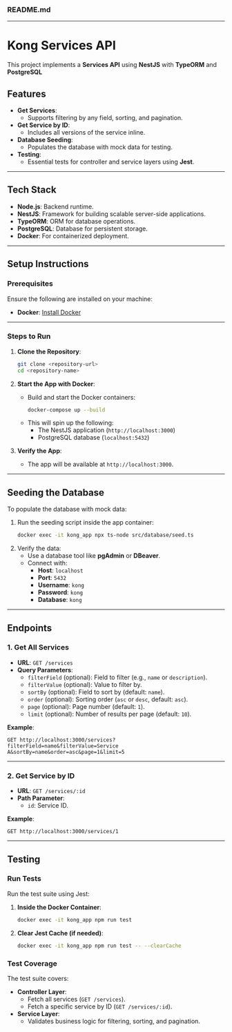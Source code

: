 ### **README.md**

---

# **Kong Services API**

This project implements a **Services API** using **NestJS** with **TypeORM** and **PostgreSQL**

## **Features**

- **Get Services**:
  - Supports filtering by any field, sorting, and pagination.
- **Get Service by ID**:
  - Includes all versions of the service inline.
- **Database Seeding**:
  - Populates the database with mock data for testing.
- **Testing**:
  - Essential tests for controller and service layers using **Jest**.

---

## **Tech Stack**

- **Node.js**: Backend runtime.
- **NestJS**: Framework for building scalable server-side applications.
- **TypeORM**: ORM for database operations.
- **PostgreSQL**: Database for persistent storage.
- **Docker**: For containerized deployment.

---

## **Setup Instructions**

### **Prerequisites**
Ensure the following are installed on your machine:
- **Docker**: [Install Docker](https://www.docker.com/get-started)

---

### **Steps to Run**

1. **Clone the Repository**:
   ```bash
   git clone <repository-url>
   cd <repository-name>
   ```

2. **Start the App with Docker**:
   - Build and start the Docker containers:
     ```bash
     docker-compose up --build
     ```
   - This will spin up the following:
     - The NestJS application (`http://localhost:3000`)
     - PostgreSQL database (`localhost:5432`)

3. **Verify the App**:
   - The app will be available at `http://localhost:3000`.

---

## **Seeding the Database**

To populate the database with mock data:

1. Run the seeding script inside the app container:
   ```bash
   docker exec -it kong_app npx ts-node src/database/seed.ts
   ```
2. Verify the data:
   - Use a database tool like **pgAdmin** or **DBeaver**.
   - Connect with:
     - **Host**: `localhost`
     - **Port**: `5432`
     - **Username**: `kong`
     - **Password**: `kong`
     - **Database**: `kong`

---

## **Endpoints**

### **1. Get All Services**
- **URL**: `GET /services`
- **Query Parameters**:
  - `filterField` (optional): Field to filter (e.g., `name` or `description`).
  - `filterValue` (optional): Value to filter by.
  - `sortBy` (optional): Field to sort by (default: `name`).
  - `order` (optional): Sorting order (`asc` or `desc`, default: `asc`).
  - `page` (optional): Page number (default: `1`).
  - `limit` (optional): Number of results per page (default: `10`).

**Example**:
```http
GET http://localhost:3000/services?filterField=name&filterValue=Service A&sortBy=name&order=asc&page=1&limit=5
```

---

### **2. Get Service by ID**
- **URL**: `GET /services/:id`
- **Path Parameter**: 
  - `id`: Service ID.

**Example**:
```http
GET http://localhost:3000/services/1
```

---

## **Testing**

### **Run Tests**
Run the test suite using Jest:
1. **Inside the Docker Container**:
   ```bash
   docker exec -it kong_app npm run test
   ```
2. **Clear Jest Cache (if needed)**:
   ```bash
   docker exec -it kong_app npm run test -- --clearCache
   ```

### **Test Coverage**
The test suite covers:
- **Controller Layer**:
  - Fetch all services (`GET /services`).
  - Fetch a specific service by ID (`GET /services/:id`).
- **Service Layer**:
  - Validates business logic for filtering, sorting, and pagination.

